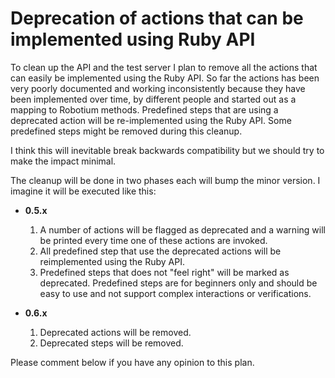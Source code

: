 Deprecation of actions that can be implemented using Ruby API
=============================================================

To clean up the API and the test server I plan to remove all the actions that can easily be implemented using the Ruby API.
So far the actions has been very poorly documented and working inconsistently because they have been implemented over time, by different people and started out as a mapping to Robotium methods.
Predefined steps that are using a deprecated action will be re-implemented using the Ruby API. Some predefined steps might be removed during this cleanup.

I think this will inevitable break backwards compatibility but we should try to make the impact minimal.

The cleanup will be done in two phases each will bump the minor version. I imagine it will be executed like this:

* **0.5.x**
    1. A number of actions will be flagged as deprecated and a warning will be printed every time one of these actions are invoked.
    2. All predefined step that use the deprecated actions will be reimplemented using the Ruby API.
    3. Predefined steps that does not "feel right" will be marked as deprecated. Predefined steps are for beginners only and should be easy to use and not support complex interactions or verifications.

* **0.6.x**
    1. Deprecated actions will be removed.
    2. Deprecated steps will be removed.

Please comment below if you have any opinion to this plan.